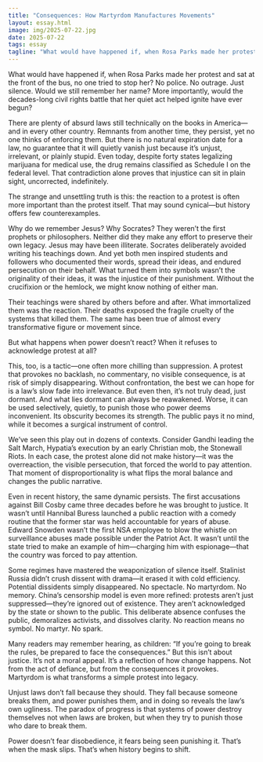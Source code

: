 ```yaml
---
title: "Consequences: How Martyrdom Manufactures Movements"
layout: essay.html
image: img/2025-07-22.jpg
date: 2025-07-22
tags: essay 
tagline: "What would have happened if, when Rosa Parks made her protest and sat at the front of the bus, no one tried to stop her? No police. No outrage. Just silence. Would we still remember her name? More importantly, would the decades-long civil rights battle that her quiet act helped ignite have ever begun?"
---
```


What would have happened if, when Rosa Parks made her protest and sat at the front of the bus, no one tried to stop her? No police. No outrage. Just silence. Would we still remember her name? More importantly, would the decades-long civil rights battle that her quiet act helped ignite have ever begun?

There are plenty of absurd laws still technically on the books in America—and in every other country. Remnants from another time, they persist, yet no one thinks of enforcing them. But there is no natural expiration date for a law, no guarantee that it will quietly vanish just because it’s unjust, irrelevant, or plainly stupid. Even today, despite forty states legalizing marijuana for medical use, the drug remains classified as Schedule I on the federal level. That contradiction alone proves that injustice can sit in plain sight, uncorrected, indefinitely.

The strange and unsettling truth is this: the reaction to a protest is often more important than the protest itself. That may sound cynical—but history offers few counterexamples.

Why do we remember Jesus? Why Socrates? They weren’t the first prophets or philosophers. Neither did they make any effort to preserve their own legacy. Jesus may have been illiterate. Socrates deliberately avoided writing his teachings down. And yet both men inspired students and followers who documented their words, spread their ideas, and endured persecution on their behalf. What turned them into symbols wasn’t the originality of their ideas, it was the injustice of their punishment. Without the crucifixion or the hemlock, we might know nothing of either man.

Their teachings were shared by others before and after. What immortalized them was the reaction. Their deaths exposed the fragile cruelty of the systems that killed them. The same has been true of almost every transformative figure or movement since.

But what happens when power doesn’t react? When it refuses to acknowledge protest at all?

This, too, is a tactic—one often more chilling than suppression. A protest that provokes no backlash, no commentary, no visible consequence, is at risk of simply disappearing. Without confrontation, the best we can hope for is a law’s slow fade into irrelevance. But even then, it’s not truly dead, just dormant. And what lies dormant can always be reawakened. Worse, it can be used selectively, quietly, to punish those who power deems inconvenient. Its obscurity becomes its strength. The public pays it no mind, while it becomes a surgical instrument of control.

We’ve seen this play out in dozens of contexts. Consider Gandhi leading the Salt March, Hypatia’s execution by an early Christian mob, the Stonewall Riots. In each case, the protest alone did not make history—it was the overreaction, the visible persecution, that forced the world to pay attention. That moment of disproportionality is what flips the moral balance and changes the public narrative.

Even in recent history, the same dynamic persists. The first accusations against Bill Cosby came three decades before he was brought to justice. It wasn’t until Hannibal Buress launched a public reaction with a comedy routine that the former star was held accountable for years of abuse. Edward Snowden wasn’t the first NSA employee to blow the whistle on surveillance abuses made possible under the Patriot Act. It wasn’t until the state tried to make an example of him—charging him with espionage—that the country was forced to pay attention.

Some regimes have mastered the weaponization of silence itself. Stalinist Russia didn’t crush dissent with drama—it erased it with cold efficiency. Potential dissidents simply disappeared. No spectacle. No martyrdom. No memory. China’s censorship model is even more refined: protests aren’t just suppressed—they’re ignored out of existence. They aren’t acknowledged by the state or shown to the public. This deliberate absence confuses the public, demoralizes activists, and dissolves clarity. No reaction means no symbol. No martyr. No spark.

Many readers may remember hearing, as children: “If you’re going to break the rules, be prepared to face the consequences.” But this isn’t about justice. It’s not a moral appeal. It’s a reflection of how change happens. Not from the act of defiance, but from the consequences it provokes. Martyrdom is what transforms a simple protest into legacy.

Unjust laws don’t fall because they should. They fall because someone breaks them, and power punishes them, and in doing so reveals the law’s own ugliness. The paradox of progress is that systems of power destroy themselves not when laws are broken, but when they try to punish those who dare to break them.

Power doesn’t fear disobedience, it fears being seen punishing it. That’s when the mask slips. That’s when history begins to shift.

